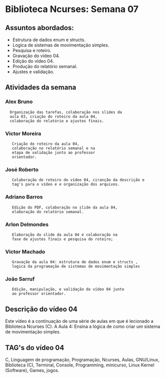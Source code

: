 # Biblioteca Ncurses: Semana 07

## Assuntos abordados:
  * Estrutura de dados enum e structs.
  * Logica de sistemas de movimentação simples.
  * Pesquisa e roteiro.
  * Gravação do vídeo 04.
  * Edição do vídeo 04.
  * Produção do relatório semanal.
  * Ajustes e validação.

## Atividades da semana

### Alex Bruno
      Organização das tarefas, colaboração nos slides da
      aula 03, criação do roteiro da aula 04,
      colaboração do relatório e ajustes finais.

### Victor Moreira
       Criação do roteiro da aula 04,      
       colaboração no relatório semanal e na 
       etapa de validação junto ao professor
       orientador.

### José Roberto
       Colaboração do roteiro do vídeo 04, ciranção da descrição e 
       tag's para o vídeo e e organização dos arquivos.

### Adriano Barros
       Edição do PDF, colaboração no slide da aula 04,
       elaboração do relatório semanal.

### Arlon Delmondes
       Elaboração do slide da aula 04 e colaboração na
       fase de ajustes finais e pesquisa do roteiro;     

###  Victor Machado
       Gravação da aula 04: estrutura de dados enum e structs , 
       logica da programação de sistemas de movimentação simples
       
### João Sarruf
       Edição, manipulação, e validação do vídeo 04 junto
       ao professor orientador.

## Descrição do vídeo 04
 Este vídeo é a continuação de uma série de aulas em que é lecionado a Biblioteca Ncurses (C).
 A Aula 4: Ensina a lógica de como criar um sistema de movimentação simples.  


## TAG's do vídeo 04
C, Linguagem de programação, Programação, Ncurses, Aulas, GNU/Linux, Biblioteca (C), Terminal, Console, Programming, minicurso, Linux Kernel (Software), Games, jogos.

